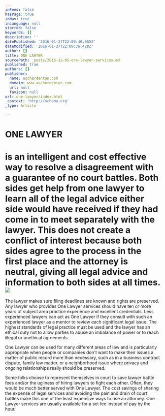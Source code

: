 ```yaml
---
inFeed: false
hasPage: true
inNav: true
inLanguage: null
starred: false
keywords: []
description: ''
datePublished: '2016-01-27T22:09:40.955Z'
dateModified: '2016-01-27T22:09:36.428Z'
author: []
title: ONE LAWYER
sourcePath: _posts/2015-12-05-one-lawyer-services.md
published: true
authors: []
publisher:
  name: ascherdenton.com
  domain: www.ascherdenton.com
  url: null
  favicon: null
url: one-lawyer/index.html
_context: 'http://schema.org'
_type: Article

---
```

# **ONE LAWYER**

# is an intelligent and cost effective way to resolve a disagreement with a guarantee of no court battles. Both sides get help from one lawyer to learn all of the legal advice either side would have received if they had come in to meet separately with the lawyer. This does not create a conflict of interest because both sides agree to the process in the first place and the attorney is neutral, giving all legal advice and information to both sides at all times. ![](https://the-grid-user-content.s3-us-west-2.amazonaws.com/2865c127-f5b5-4715-a916-b9345126ce9d.jpg)

The lawyer makes sure filing deadlines are known and rights are preserved. Any lawyer who provides One Lawyer services should have ten or more years of subject area practice experience and excellent credentials. Less experienced lawyers can act as One Lawyer if they consult with such an experienced lawyer as a mentor to review each significant legal issue. The highest standards of legal practice must be used and the lawyer has an ethical duty not to allow parties to abuse an imbalance of power or to reach illegal or unethical agreements.

One Lawyer can be used for many different areas of law and is particularly appropriate when people or companies don't want to make their issues a matter of public record more than necessary, such as in a business contract dispute, family law matter, or a neighborhood issue where privacy and ongoing relationships really should be preserved.

Some folks choose to represent themselves in court to save lawyer battle fees and/or the ugliness of hiring lawyers to fight each other. Often, they would be much better served with One Lawyer. The cost savings of sharing the expense of legal services and avoiding the pain and drain of court battles make this one of the least expensive ways to use an attorney. One Lawyer services are usually available for a set fee instead of pay by the hour.